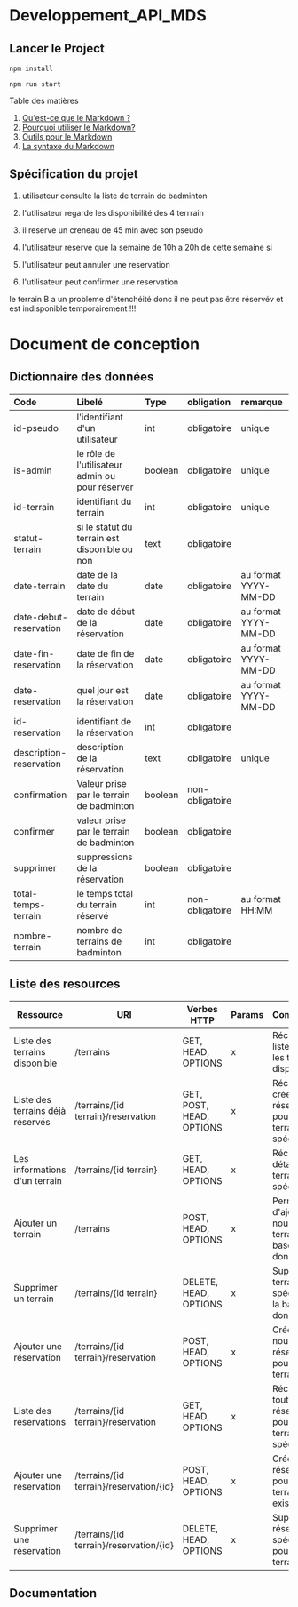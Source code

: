 # Developpement_API_MDS

## Lancer le Project

`npm install`

`npm run start`

Table des matières

1.  [Qu'est-ce que le Markdown ?](#whatismarkdown)
2.  [Pourquoi utiliser le Markdown?](#why)
3.  [Outils pour le Markdown](#tools)
4.  [La syntaxe du Markdown](#syntax)

## Spécification du projet

1.  utilisateur consulte la liste de terrain de badminton

2.  l'utilisateur regarde les disponibilité des 4 terrrain

3.  il reserve un creneau de 45 min avec son pseudo

4.  l'utilisateur reserve que la semaine de 10h a 20h de cette semaine si

5.  l'utilisateur peut annuler une reservation

6.  l'utilisateur peut confirmer une reservation

le terrain B a un probleme d'étenchéité donc il ne peut pas être réservév et est indisponible temporairement !!!

# Document de conception

## Dictionnaire des données

| Code                    | Libelé                                          | Type    | obligation      | remarque             |
| :---------------------- | :---------------------------------------------- | :------ | :-------------- | :------------------- |
| id-pseudo               | l'identifiant d'un utilisateur                  | int     | obligatoire     | unique               |
| is-admin                | le rôle de l'utilisateur admin ou pour réserver | boolean | obligatoire     | unique               |
| id-terrain              | identifiant du terrain                          | int     | obligatoire     | unique               |
| statut-terrain          | si le statut du terrain est disponible ou non   | text    | obligatoire     |                      |
| date-terrain            | date de la date du terrain                      | date    | obligatoire     | au format YYYY-MM-DD |
| date-debut-reservation  | date de début de la réservation                 | date    | obligatoire     | au format YYYY-MM-DD |
| date-fin-reservation    | date de fin de la réservation                   | date    | obligatoire     | au format YYYY-MM-DD |
| date-reservation        | quel jour est la réservation                    | date    | obligatoire     | au format YYYY-MM-DD |
| id-reservation          | identifiant de la réservation                   | int     | obligatoire     |                      |
| description-reservation | description de la réservation                   | text    | obligatoire     | unique               |
| confirmation            | Valeur prise par le terrain de badminton        | boolean | non-obligatoire |                      |
| confirmer               | valeur prise par le terrain de badminton        | boolean | obligatoire     |                      |
| supprimer               | suppressions de la réservation                  | boolean | obligatoire     |                      |
| total-temps-terrain     | le temps total du terrain réservé               | int     | non-obligatoire | au format HH:MM      |
| nombre-terrain          | nombre de terrains de badminton                 | int     | obligatoire     |                      |

## Liste des resources

| Ressource                        | URI                                     | Verbes HTTP              | Params | Commentaire                                                  |
| -------------------------------- | --------------------------------------- | ------------------------ | ------ | ------------------------------------------------------------ |
| Liste des terrains disponible    | /terrains                               | GET, HEAD, OPTIONS       | x      | Récupère la liste de tous les terrains disponibles.          |
| Liste des terrains déjà réservés | /terrains/{id terrain}/reservation      | GET, POST, HEAD, OPTIONS | x      | Récupère ou crée une réservation pour un terrain spécifique. |
| Les informations d'un terrain    | /terrains/{id terrain}                  | GET, HEAD, OPTIONS       | x      | Récupère les détails d'un terrain spécifique.                |
| Ajouter un terrain               | /terrains                               | POST, HEAD, OPTIONS      | x      | Permet d'ajouter un nouveau terrain à la base de données.    |
| Supprimer un terrain             | /terrains/{id terrain}                  | DELETE, HEAD, OPTIONS    | x      | Supprime un terrain spécifique de la base de données.        |
| Ajouter une réservation          | /terrains/{id terrain}/reservation      | POST, HEAD, OPTIONS      | x      | Crée une nouvelle réservation pour un terrain.               |
| Liste des réservations           | /terrains/{id terrain}/reservation      | GET, HEAD, OPTIONS       | x      | Récupère toutes les réservations pour un terrain spécifique. |
| Ajouter une réservation          | /terrains/{id terrain}/reservation/{id} | POST, HEAD, OPTIONS      | x      | Crée une réservation pour un terrain existant.               |
| Supprimer une réservation        | /terrains/{id terrain}/reservation/{id} | DELETE, HEAD, OPTIONS    | x      | Supprime une réservation spécifique pour un terrain.         |

## Documentation

